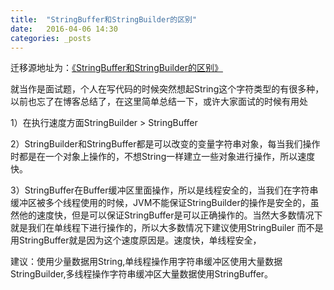 ```yaml
---
title:  "StringBuffer和StringBuilder的区别"
date:   2016-04-06 14:30
categories: _posts
---
```


迁移源地址为：<a href="http://bgwan.blog.163.com/blog/static/239301016201636111215467/">《StringBuffer和StringBuilder的区别》</a>

就当作是面试题，个人在写代码的时候突然想起String这个字符类型的有很多种，以前也忘了在博客总结了，在这里简单总结一下，或许大家面试的时候有用处

1）在执行速度方面StringBuilder > StringBuffer

2）StringBuilder和StringBuffer都是可以改变的变量字符串对象，每当我们操作时都是在一个对象上操作的，不想String一样建立一些对象进行操作，所以速度快。

3）StringBuffer在Buffer缓冲区里面操作，所以是线程安全的，当我们在字符串缓冲区被多个线程使用的时候，JVM不能保证StringBuilder的操作是安全的，虽然他的速度快，但是可以保证StringBuffer是可以正确操作的。当然大多数情况下就是我们在单线程下进行操作的，所以大多数情况下建议使用StringBuiler 而不是用StringBuffer就是因为这个速度原因是。速度快，单线程安全，

建议：使用少量数据用String,单线程操作用字符串缓冲区使用大量数据StringBuilder,多线程操作字符串缓冲区大量数据使用StringBuffer。